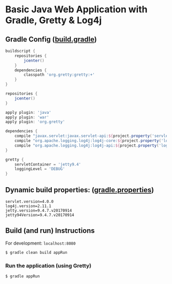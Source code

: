 Basic Java Web Application with Gradle, Gretty & Log4j
========================================================

## Gradle Config ([build.gradle](build.gradle))

```groovy
buildscript {
    repositories {
        jcenter()
    }
    dependencies {
        classpath 'org.gretty:gretty:+'
    }
}

repositories {
    jcenter()
}

apply plugin: 'java'
apply plugin: 'war'
apply plugin: 'org.gretty'

dependencies {
    compile "javax.servlet:javax.servlet-api:${project.property('servlet.version')}"
    compile "org.apache.logging.log4j:log4j-core:${project.property('log4j.version')}"
    compile "org.apache.logging.log4j:log4j-api:${project.property('log4j.version')}"
}

gretty {
    servletContainer = 'jetty9.4'
    loggingLevel = 'DEBUG'
}
```

## Dynamic build properties: ([gradle.properties](gradle.properties))

```
servlet.version=4.0.0
log4j.version=2.11.1
jetty.version=9.4.7.v20170914
jetty94Version=9.4.7.v20170914
```

## Build (and run) Instructions

For development: `localhost:8080`
```bash
$ gradle clean build appRun
```

### Run the application (using Gretty)

```bash
$ gradle appRun
```